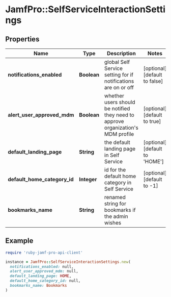 # JamfPro::SelfServiceInteractionSettings

## Properties

| Name | Type | Description | Notes |
| ---- | ---- | ----------- | ----- |
| **notifications_enabled** | **Boolean** | global Self Service setting for if notifications are on or off  | [optional][default to false] |
| **alert_user_approved_mdm** | **Boolean** | whether users should be notified they need to approve organization&#39;s MDM profile  | [optional][default to true] |
| **default_landing_page** | **String** | the default landing page in Self Service  | [optional][default to &#39;HOME&#39;] |
| **default_home_category_id** | **Integer** | id for the default home category in Self Service  | [optional][default to -1] |
| **bookmarks_name** | **String** | renamed string for bookmarks if the admin wishes  |  |

## Example

```ruby
require 'ruby-jamf-pro-api-client'

instance = JamfPro::SelfServiceInteractionSettings.new(
  notifications_enabled: null,
  alert_user_approved_mdm: null,
  default_landing_page: HOME,
  default_home_category_id: null,
  bookmarks_name: Bookmarks
)
```

